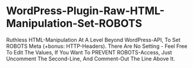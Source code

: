 # WordPress-Plugin-Raw-HTML-Manipulation-Set-ROBOTS
Ruthless HTML-Manipulation At A Level Beyond WordPress-API, To Set ROBOTS Meta (+bonus: HTTP-Headers). There Are No Setting - Feel Free To Edit The Values, If You Want To PREVENT ROBOTS-Access, Just Uncomment The Second-Line, And Comment-Out The Line Above It.

